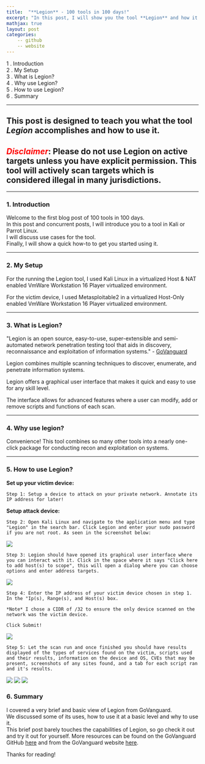 ```yaml
---
title:  "**Legion** - 100 tools in 100 days!"
excerpt: "In this post, I will show you the tool **Legion** and how it works."
mathjax: true
layout: post
categories:
    -- github
    -- website
---
```


1 . Introduction
<br>
2 . My Setup
<br>
3 . What is Legion?
<br>
4 . Why use Legion?
<br>
5 . How to use Legion?
<br>
6 . Summary

---

## This post is designed to teach you what the tool *Legion* accomplishes and how to use it.


## <span style="color:red">*Disclaimer*</span>: Please do not use Legion on active targets unless you have explicit permission. This tool will actively scan targets which is considered illegal in many jurisdictions.

---

### 1. Introduction

Welcome to the first blog post of 100 tools in 100 days.<br> 
In this post and concurrent posts, I will introduce you to a tool in Kali or Parrot Linux. <br>
I will discuss use cases for the tool.<br> 
Finally, I will show a quick how-to to get you started using it. 

---

### 2. My Setup

For the running the Legion tool, I used Kali Linux in a virtualized Host & NAT enabled VmWare Workstation 16 Player virtualized environment. 

For the victim device, I used Metasploitable2 in a virtualized Host-Only enabled VmWare Workstation 16 Player virtualized environment.

---

### 3. What is Legion?

"Legion is an open source, easy-to-use, super-extensible and semi-automated network penetration testing tool that aids in discovery, reconnaissance and exploitation of information systems." - [GoVanguard](https://govanguard.com/legion/)

Legion combines multiple scanning techniques to discover, enumerate, and penetrate information systems. 

Legion offers a graphical user interface that makes it quick and easy to use for any skill level. 

The interface allows for advanced features where a user can modify, add or remove scripts and functions of each scan. 

---

### 4. Why use legion?

Convenience! This tool combines so many other tools into a nearly one-click package for conducting recon and exploitation on systems. 

---

### 5. How to use Legion?

**Set up your victim device:**
    
    Step 1: Setup a device to attack on your private network. Annotate its IP address for later!

**Setup attack device:**

    Step 2: Open Kali Linux and navigate to the application menu and type "Legion" in the search bar. Click Legion and enter your sudo password if you are not root. As seen in the screenshot below:
![](https://raw.githubusercontent.com/matthewomccorkle/matthewomccorkle.github.io/master/_posts/assets/100%20tools/legion6.PNG)

    Step 3: Legion should have opened its graphical user interface where you can interact with it. Click in the space where it says "Click here to add host(s) to scope", this will open a dialog where you can choose options and enter address targets. 
![](https://raw.githubusercontent.com/matthewomccorkle/matthewomccorkle.github.io/master/_posts/assets/100%20tools/legion1.PNG)

    Step 4: Enter the IP address of your victim device chosen in step 1. In the "Ip(s), Range(s), and Host(s) box. 
    
    *Note* I chose a CIDR of /32 to ensure the only device scanned on the network was the victim device. 

    Click Submit!
![](https://raw.githubusercontent.com/matthewomccorkle/matthewomccorkle.github.io/master/_posts/assets/100%20tools/legion2.PNG)

    Step 5: Let the scan run and once finished you should have results displayed of the types of services found on the victim, scripts used and their results, information on the device and OS, CVEs that may be present, screenshots of any sites found, and a tab for each script ran and it's results. 
![](https://raw.githubusercontent.com/matthewomccorkle/matthewomccorkle.github.io/master/_posts/assets/100%20tools/legion3.PNG)
![](https://raw.githubusercontent.com/matthewomccorkle/matthewomccorkle.github.io/master/_posts/assets/100%20tools/legion4.PNG)
![](https://raw.githubusercontent.com/matthewomccorkle/matthewomccorkle.github.io/master/_posts/assets/100%20tools/legion5.PNG)


### 6. Summary

I covered a very brief and basic view of Legion from GoVanguard.<br> 
We discussed some of its uses, how to use it at a basic level and why to use it. <br>
This brief post barely touches the capabilities of Legion, so go check it out and try it out for yourself. More resources can be found on the GoVanguard GitHub [here](https://github.com/GoVanguard/legion) and from the GoVanguard website [here](https://govanguard.com/legion/).<br>

Thanks for reading!